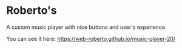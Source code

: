 # Roberto's
A custom music player with nice buttons and user's experience

You can see it here: https://web-roberto.github.io/music-player-20/
